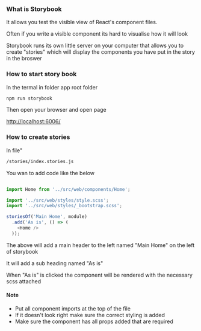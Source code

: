 ### What is Storybook

It allows you test the visible view of React's component files.

Often if you write a visible component its hard to visualise how it will look

Storybook runs its own little server on your computer that allows you to create "stories" which will display the components you have put in the story in the broswer

### How to start story book

In the termal in folder app root folder

``` bash
npm run storybook
```

Then open your browser and open page

[http://localhost:6006/](http://localhost:6006/)


### How to create stories

In file"
``` bash
/stories/index.stories.js
```

You wan to add code like the below

``` js

import Home from '../src/web/components/Home';

import '../src/web/styles/style.scss';
import '../src/web/styles/_bootstrap.scss';

storiesOf('Main Home', module)
  .add('As is', () => (
    <Home />
  ));
 ```

 The above will add a main header to the left named "Main Home" on the left of storybook

 It will add a sub heading named "As is"

 When "As is" is clicked the component <Home /> will be rendered with the necessary scss attached

#### Note
 - Put all component imports at the top of the file
 - If it doesn't look right make sure the correct styling is added
 - Make sure the component has all props added that are required

